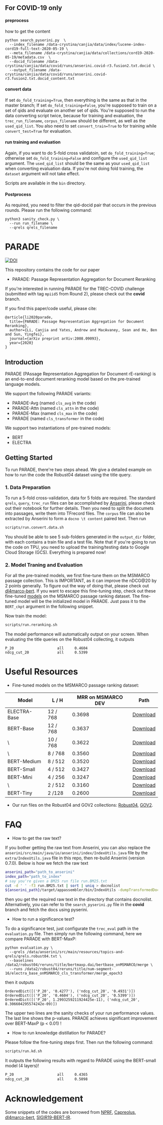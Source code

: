## For COVID-19 only
#### preprocess
how to get the content
```
python search_pyserini.py  \
  --index_filename /data-crystina/canjia/data/index/lucene-index-cord19-full-text-2020-05-19 \
  --meta_filename /data-crystina/canjia/data/collections/cord19-2020-05-19/metadata.csv  \
  --docid_filename /data-crystina/canjia/data/covid/runs/anserini.covid-r3.fusion2.txt.docid \
  --output_filename /data-crystina/canjia/data/covid/runs/anserini.covid-r3.fusion2.txt.docid_content.txt 
```
#### convert data
If set `do_fold_training=True`, then everything is the same as that in the master branch;
If set `do_fold_training=False`, you're supposed to train on a set of qids and evaluate on another set of qids.
You're supposed to run the data converting script twice, because for training and evaluation, 
the `trec_run_filename`, `corpus_filename` should be different, as well as the `used_qid_list`.
You also need to set `convert_train=True` to for training while `convert_test=True` for evaluation. 

#### run training and evaluation
Again, if you want to do 5-fold cross validatoin, set `do_fold_training=True`;
otherwise set `do_fold_training=False` and configure the `used_qid_list` argument.
The `used_qid_list` should be the same as your `used_qid_list` when converting evaluation data.
If you're not doing fold training, the `dataset` argument will not take effect.

Scripts are available in the `bin` directory.

#### Postprocess
As required, you need to filter the qid-docid pair that occurs in the previous rounds.
Please run the following command:
```
python3 sanity_check.py \
  --run run_filename \
  --qrels qrels_filename
```

# PARADE

[![DOI](https://zenodo.org/badge/DOI/10.5281/zenodo.3974431.svg)](https://doi.org/10.5281/zenodo.3974431)

This repository contains the code for our paper
- PARADE: Passage Representation Aggregation for Document Reranking

If you're interested in running PARADE for the TREC-COVID challenge (submitted with tag `mpiid5` from Round 2), 
please check out the **covid** branch.

If you find this paper/code useful, please cite:
```
@article{li2020parade,
  title={PARADE: Passage Representation Aggregation for Document Reranking},
  author={Li, Canjia and Yates, Andrew and MacAvaney, Sean and He, Ben and Sun, Yingfei},
  journal={arXiv preprint arXiv:2008.09093},
  year={2020}
}
```

## Introduction
PARADE (PAssage Representation Aggregation for Document rE-ranking) is an end-to-end document reranking model based on the pre-trained language models.

We support the following PARADE variants:
- PARADE-Avg (named `cls_avg` in the code)
- PARADE-Attn (named `cls_attn` in the code)
- PARADE-Max (named `cls_max` in the code)
- PARADE (named `cls_transformer` in the code)

We support two instantiations of pre-trained models:
- BERT
- ELECTRA

## Getting Started
To run PARADE, there're two steps ahead.
We give a detailed example on how to run the code the Robust04 dataset using the title query.

### 1. Data Preparation
To run a 5-fold cross-validation, data for 5 folds are required.
The standard `qrels`, `query`, `trec_run` files can be accomplished by [Anserini](https://github.com/castorini/anserini),
please check out their notebook for further details.
Then you need to split the documets into passages, write them into TFrecord files.
The `corpus` file can also be extracted by Anserini to form a `docno \t content` paired text.
Then run

```bash
scripts/run.convert.data.sh
```
You should be able to see 5 sub-folders generated in the `output_dir` folder,
with each contains a train file and a test file.
Note that if you're going to run the code on TPU, you need to upload the training/testing data to Google Cloud Storage (GCS).
Everything is prepared now!

### 2. Model Traning and Evaluation


For all the pre-trained models, we first fine-tune them on the MSMARCO passage collection.
This is IMPORTANT, as it can improve the nDCG@20 by 2 points generally.
To figure out the way of doing that, please check out [dl4marco-bert](https://github.com/nyu-dl/dl4marco-bert).
If you want to escape this fine-tuning step,
check out these fine-tuned [models](#resource) on the MSMARCO passage ranking dataset.
The fine-tuned model will be the initialized model in PARADE.
Just pass it to the `BERT_ckpt` argument in the following snippet. 

Now train the model:

```bash
scripts/run.reranking.sh
```

The model performance will automatically output on your screen. 
When evaluating the title queries on the Robust04 collecting, it outputs
```
P_20                    all     0.4604
ndcg_cut_20             all     0.5399
```



# <a name="resource"></a> Useful Resources

- Fine-tuned models on the MSMARCO passage ranking dataset:

| Model        | L / H    | MRR on MSMARCO DEV | Path |
|--------------|----------|--------------------|------|
| ELECTRA-Base | 12 / 768 | 0.3698     | [Download](https://zenodo.org/record/3974431/files/vanilla_electra_base_on_MSMARCO.tar.gz)    |
| BERT-Base    | 12 / 768 | 0.3637     | [Download](https://zenodo.org/record/3974431/files/vanilla_bert_base_on_MSMARCO.tar.gz)    |
| \            | 10 / 768 | 0.3622     | [Download](https://zenodo.org/record/3974431/files/vanilla_bert_medium_10_base_on_MSMARCO.tar.gz)    |
| \            | 8 / 768  | 0.3560     | [Download](https://zenodo.org/record/3974431/files/vanilla_bert_medium_8_base_on_MSMARCO.tar.gz)   |
| BERT-Medium  | 8 / 512  | 0.3520     | [Download](https://zenodo.org/record/3974431/files/vanilla_bert_medium_on_MSMARCO.tar.gz)    |
| BERT-Small   | 4 / 512  | 0.3427     | [Download](https://zenodo.org/record/3974431/files/vanilla_bert_mini_on_MSMARCO.tar.gz)   |
| BERT-Mini    | 4 / 256  | 0.3247     | [Download](https://zenodo.org/record/3974431/files/vanilla_bert_mini_on_MSMARCO.tar.gz)  |
| \            | 2 / 512  | 0.3160     | [Download](https://zenodo.org/record/3974431/files/vanilla_bert_tiny_small_on_MSMARCO.tar.gz)    |
| BERT-Tiny    | 2 /128   | 0.2600     | [Download](https://zenodo.org/record/3974431/files/vanilla_bert_tiny_on_MSMARCO.tar.gz)   |

- Our run files on the Robust04 and GOV2 collections: 
[Robust04](https://zenodo.org/record/3974431/files/robust04.PARADE.runs.tar.gz), 
[GOV2](https://zenodo.org/record/3974431/files/gov2.PARADE.runs.tar.gz).

# FAQ
- How to get the raw text?

If you bother getting the raw text from Anserini, 
you can also replace the `anserini/src/main/java/io/anserini/index/IndexUtils.java` file by the `extra/IndexUtils.java` file in this repo,
then re-build Anserini (version 0.7.0).
Below is how we fetch the raw text
```bash
anserini_path="path_to_anserini"
index_path="path_to_index"
# say you're given a BM25 run file run.BM25.txt
cut -d ' ' -f3 run.BM25.txt | sort | uniq > docnolist
${anserini_path}/target/appassembler/bin/IndexUtils -dumpTransformedDocBatch docnolist -index ${index_path}
```
then you get the required raw text in the directory that contains docnolist. 
Alternatively, you can refer to the `search_pyserini.py` file in the **covid** branch and fetch the docs using pyserini.

- How to run a significance test?

To do a significance test, just configurate the `trec_eval` path in the `evaluation.py` file. 
Then simply run the following command, here we compare PARADE with BERT-MaxP:
```
python evaluation.py \
  --qrels /data/anserini/src/main/resources/topics-and-qrels/qrels.robust04.txt \
  --baselines /data2/robust04/reruns/title/bertmaxp.dai/bertbase_onMSMARCO/merge \
  --runs /data2/robust04/reruns/title/num-segment-16/electra_base_onMSMARCO_cls_transformer/merge_epoch3
```
then it outputs
```
OrderedDict([('P_20', '0.4277'), ('ndcg_cut_20', '0.4931')])
OrderedDict([('P_20', '0.4604'), ('ndcg_cut_20', '0.5399')])
OrderedDict([('P_20', 1.2993259211924425e-11), ('ndcg_cut_20', 8.306604295574242e-09)])
```
The upper two lines are the sanity checks of your run performance values.
The last line shows the p-values.
PARADE achieves significant improvement over BERT-MaxP (p < 0.01) !

- How to run knowledge distillation for PARADE?

Please follow the fine-tuning steps first.
Then run the following command:
```bash
scripts/run.kd.sh
```
It outputs the following results with regard to PARADE using the BERT-small model (4 layers)!
```bash
P_20                    all     0.4365
ndcg_cut_20             all     0.5098
```

# Acknowledgement
Some snippets of the codes are borrowed from 
[NPRF](https://github.com/ucasir/NPRF),
[Capreolus](https://github.com/capreolus-ir/capreolus),
[dl4marco-bert](https://github.com/nyu-dl/dl4marco-bert),
[SIGIR19-BERT-IR](https://github.com/AdeDZY/SIGIR19-BERT-IR).


